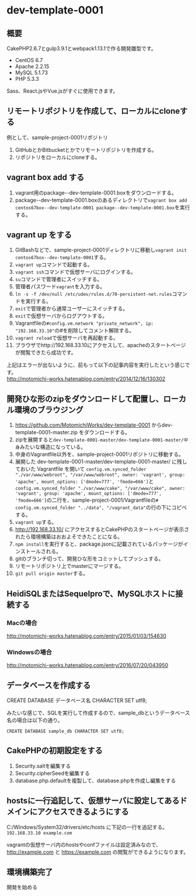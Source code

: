 # dev-template-0001

## 概要

CakePHP2.6.7とgulp3.9.1とwebpack1.13.1で作る開発雛型です。

- CentOS 6.7
- Apache 2.2.15
- MySQL 5.1.73
- PHP 5.3.3

Sass、React.jsやVue.jsがすぐに使用できます。

## リモートリポジトリを作成して、ローカルにcloneする

例として、sample-project-0001リポジトリ

1. GitHubとかBitbucketとかでリモートリポジトリを作成する。
2. リポジトリをローカルにcloneする。

## vagrant box add する

1. vagrant用のpackage--dev-template-0001.boxをダウンロードする。
2. package--dev-template-0001.boxのあるディレクトリで`vagrant box add centos67box--dev-template-0001 package--dev-template-0001.box`を実行する。

## vagrant up をする

1. GitBashなどで、sample-project-0001ディレクトリに移動し`vagrant init centos67box--dev-template-0001`する。
2. `vagrant up`コマンドで起動する。
3. `vagrant ssh`コマンドで仮想サーバにログインする。
4. `su`コマンドで管理者にスイッチする。
5. 管理者パスワード`vagrant`を入力する。
6. `ln -s -f /dev/null /etc/udev/rules.d/70-persistent-net.rules`コマンドを実行する。
7. `exit`で管理者から通常ユーザーにスイッチする。
8. `exit`で仮想サーバからログアウトする。
9. Vagrantfileの`#config.vm.network "private_network", ip: "192.168.33.10"`の#を削除してコメント解除する。
10. `vagrant reload`で仮想サーバを再起動する。
11. ブラウザでhttp://192.168.33.10にアクセスして、apacheのスタートページが閲覧できたら成功です。

上記はエラーが出ないように、前もって以下の記事内容を実行したという感じです。  
http://motomichi-works.hatenablog.com/entry/2014/12/16/130302

## 開発ひな形のzipをダウンロードして配置し、ローカル環境のブラウジング

1. https://github.com/MotomichiWorks/dev-template-0001 からdev-template-0001-master.zip をダウンロードする。
2. zipを展開すると`dev-template-0001-master/dev-template-0001-master/中身`みたいな構造になっている。
3. 中身のVagrantfile以外を、sample-project-0001リポジトリに移動する。
4. 展開した dev-template-0001-master/dev-template-0001-master/ に残しておいた Vagrantfile を開いて `config.vm.synced_folder "./var/www/webroot", "/var/www/webroot", owner: 'vagrant', group: 'apache', mount_options: ['dmode=777', 'fmode=666']`と`config.vm.synced_folder "./var/www/cake", "/var/www/cake", owner: 'vagrant', group: 'apache', mount_options: ['dmode=777', 'fmode=666']`の二行を、sample-project-0001/Vagrantfileの`# config.vm.synced_folder "../data", "/vagrant_data"`の行の下にコピペする。
5. `vagrant up`する。
6. http://192.168.33.10/ にアクセスするとCakePHPのスタートページが表示されたら環境構築はおおよそできたことになる。
7. `npm install`を実行すると、package.jsonに記載されているパッケージがインストールされる。
8. gitのブランチ切って、開発ひな形をコミットしてプッシュする。
9. リモートリポジトリ上でmasterにマージする。
10. `git pull origin master`する。

## HeidiSQLまたはSequelproで、MySQLホストに接続する

### Macの場合
http://motomichi-works.hatenablog.com/entry/2015/01/03/154630

### Windowsの場合
http://motomichi-works.hatenablog.com/entry/2016/07/20/043950

## データベースを作成する

CREATE DATABASE データベース名 CHARACTER SET utf8;

みたいな感じで、SQLを実行して作成するので、sample_dbというデータベース名の場合は以下の通り。

`CREATE DATABASE sample_db CHARACTER SET utf8;`

## CakePHPの初期設定をする

1. Security.saltを編集する
2. Security.cipherSeedを編集する
3. database.php.defaultを複製して、database.phpを作成し編集をする

## hostsに一行追記して、仮想サーバに設定してあるドメインにアクセスできるようにする

C:/Windows/System32/drivers/etc/hosts に下記の一行を追記する。
`192.168.33.10 example.com`

vagrantの仮想サーバ内のhostsやconfファイルは設定済みなので、 http://example.com と https://example.com の閲覧ができるようになります。

## 環境構築完了

開発を始める
